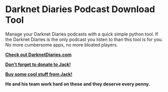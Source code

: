 # Darknet Diaries Podcast Download Tool

Manage your Darknet Diaries podcasts with a quick simple python tool. If the Darknet Diaries is the only podcast you listen to than this tool is for you. No more cumbersome apps, no more bloated players.

**[Check out DarknetDiaries.com](https://darknetdiaries.com/)**


**[Don’t forget to donate to Jack!](https://darknetdiaries.com/donate/)**


**[Buy some cool stuff from Jack!](https://shop.darknetdiaries.com/)**



**He and his team work hard on these and they deserve every penny.**


